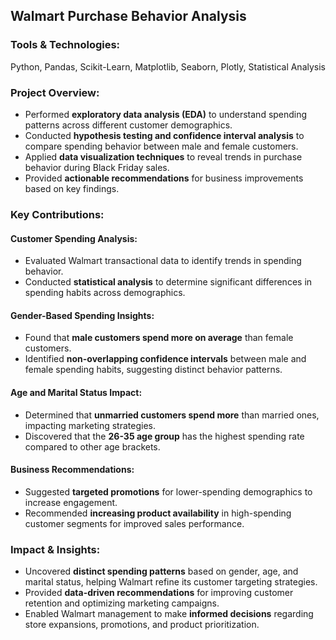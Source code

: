 ## Walmart Purchase Behavior Analysis

### Tools & Technologies:
Python, Pandas, Scikit-Learn, Matplotlib, Seaborn, Plotly, Statistical Analysis


### Project Overview:   
- Performed **exploratory data analysis (EDA)** to understand spending patterns across different customer demographics.
- Conducted **hypothesis testing and confidence interval analysis** to compare spending behavior between male and female customers.
- Applied **data visualization techniques** to reveal trends in purchase behavior during Black Friday sales.
- Provided **actionable recommendations** for business improvements based on key findings.

### Key Contributions:
#### Customer Spending Analysis:
- Evaluated Walmart transactional data to identify trends in spending behavior.
- Conducted **statistical analysis** to determine significant differences in spending habits across demographics.

#### Gender-Based Spending Insights:
- Found that **male customers spend more on average** than female customers.
- Identified **non-overlapping confidence intervals** between male and female spending habits, suggesting distinct behavior patterns.

#### Age and Marital Status Impact:
- Determined that **unmarried customers spend more** than married ones, impacting marketing strategies.
- Discovered that the **26-35 age group** has the highest spending rate compared to other age brackets.

#### Business Recommendations:
- Suggested **targeted promotions** for lower-spending demographics to increase engagement.
- Recommended **increasing product availability** in high-spending customer segments for improved sales performance.

### Impact & Insights:
- Uncovered **distinct spending patterns** based on gender, age, and marital status, helping Walmart refine its customer targeting strategies.
- Provided **data-driven recommendations** for improving customer retention and optimizing marketing campaigns.
- Enabled Walmart management to make **informed decisions** regarding store expansions, promotions, and product prioritization.
